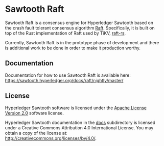 # Sawtooth Raft

Sawtooth Raft is a consensus engine for Hyperledger Sawtooth based on the crash
fault tolerant consensus algorithm [Raft](http://raft.github.io/).
Specifically, it is built on top of the Rust implementation of Raft used by
TiKV, [raft-rs](https://github.com/pingcap/raft-rs).

Currently, Sawtooth Raft is in the prototype phase of development and there is
additional work to be done in order to make it production worthy.

Documentation
-------------

Documentation for how to use Sawtooth Raft is available here:
https://sawtooth.hyperledger.org/docs/raft/nightly/master/

License
-------

Hyperledger Sawtooth software is licensed under the [Apache License Version 2.0](LICENSE) software license.

Hyperledger Sawtooth documentation in the [docs](docs) subdirectory is licensed under
a Creative Commons Attribution 4.0 International License.  You may obtain a copy of the
license at: http://creativecommons.org/licenses/by/4.0/.
